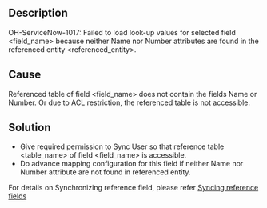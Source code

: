 ## Description

OH-ServiceNow-1017: Failed to load look-up values for selected field &lt;field_name&gt; because neither Name nor Number attributes are found in the referenced entity &lt;referenced_entity&gt;.

## Cause

Referenced table of field &lt;field_name&gt; does not contain the fields Name or Number. Or due to ACL restriction, the referenced table is not accessible.

## Solution

* Give required permission to Sync User so that reference table &lt;table_name&gt; of field &lt;field_name&gt; is accessible.
* Do advance mapping configuration for this field if neither Name nor Number attribute are not found in referenced entity.

For details on Synchronizing reference field, please refer [Syncing reference fields](../connectors/servicenow.md#syncing_reference_fields)

